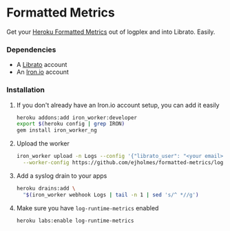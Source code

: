 # Formatted Metrics

Get your [Heroku Formatted Metrics](https://devcenter.heroku.com/articles/log-runtime-metrics) out of logplex and into Librato. Easily.

### Dependencies

* A [Librato]() account
* An [Iron.io]() account

### Installation

1. If you don't already have an Iron.io account setup, you can add it easily

   ```bash
   heroku addons:add iron_worker:developer
   export $(heroku config | grep IRON)
   gem install iron_worker_ng
   ```

2. Upload the worker

   ```bash
   iron_worker upload -n Logs --config '{"librato_user": "<your email>", "librato_token": "<your token>" }' \
     --worker-config https://github.com/ejholmes/formatted-metrics/logs.worker
   ```

3. Add a syslog drain to your apps

   ```bash
   heroku drains:add \
     "$(iron_worker webhook Logs | tail -n 1 | sed 's/^ *//g')
   ```

4. Make sure you have `log-runtime-metrics` enabled

   ```bash
   heroku labs:enable log-runtime-metrics
   ```
